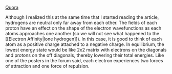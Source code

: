 [Quora](https://www.quora.com/How-are-two-hydrogen-atoms-able-to-bond-with-each-other-if-they-are-both-positively-charged-Why-dont-they-repel-each-other)

Although I realized this at the same time that I started reading the article, hydrogens are neutral only far away from each other. The fields of each proton have an effect on the shape of the electron wavefunctions as each atoms approaches one another (so we will not see what happened to the [[Electron Affinity|lone hydrogen]]). In this case, it is good to think of each atom as a positive charge attached to a negative charge. In equilibrium, the lowest energy state would be like 2x2 matrix with electrons on the diagonals and protons on the off diagonals, thereby lowering their total energies. Like one of the posters in the forum said, each electron experiences two forces of attraction and one force of repulsion.